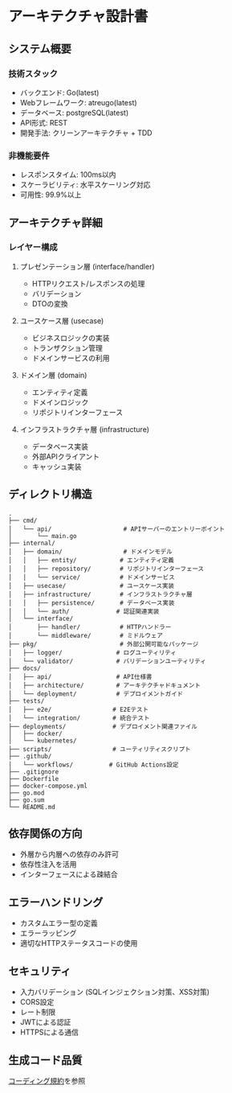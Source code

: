# アーキテクチャ設計書

## システム概要
### 技術スタック
- バックエンド: Go(latest)
- Webフレームワーク: atreugo(latest)
- データベース: postgreSQL(latest)
- API形式: REST
- 開発手法: クリーンアーキテクチャ + TDD

### 非機能要件
- レスポンスタイム: 100ms以内
- スケーラビリティ: 水平スケーリング対応
- 可用性: 99.9%以上

## アーキテクチャ詳細
### レイヤー構成
1. プレゼンテーション層 (interface/handler)
   - HTTPリクエスト/レスポンスの処理
   - バリデーション
   - DTOの変換

2. ユースケース層 (usecase)
   - ビジネスロジックの実装
   - トランザクション管理
   - ドメインサービスの利用

3. ドメイン層 (domain)
   - エンティティ定義
   - ドメインロジック
   - リポジトリインターフェース

4. インフラストラクチャ層 (infrastructure)
   - データベース実装
   - 外部APIクライアント
   - キャッシュ実装

## ディレクトリ構造
```
.
├── cmd/
│   └── api/                    # APIサーバーのエントリーポイント
│       └── main.go
├── internal/
│   ├── domain/                 # ドメインモデル
│   │   ├── entity/            # エンティティ定義
│   │   ├── repository/        # リポジトリインターフェース
│   │   └── service/           # ドメインサービス
│   ├── usecase/               # ユースケース実装
│   ├── infrastructure/        # インフラストラクチャ層
│   │   ├── persistence/       # データベース実装
│   │   └── auth/             # 認証関連実装
│   └── interface/
│       ├── handler/           # HTTPハンドラー
│       └── middleware/        # ミドルウェア
├── pkg/                       # 外部公開可能なパッケージ
│   ├── logger/               # ログユーティリティ
│   └── validator/            # バリデーションユーティリティ
├── docs/
│   ├── api/                  # API仕様書
│   ├── architecture/         # アーキテクチャドキュメント
│   └── deployment/           # デプロイメントガイド
├── tests/
│   ├── e2e/                 # E2Eテスト
│   └── integration/         # 統合テスト
├── deployments/             # デプロイメント関連ファイル
│   ├── docker/
│   └── kubernetes/
├── scripts/                 # ユーティリティスクリプト
├── .github/
│   └── workflows/          # GitHub Actions設定
├── .gitignore
├── Dockerfile
├── docker-compose.yml
├── go.mod
├── go.sum
└── README.md
```
## 依存関係の方向
- 外層から内層への依存のみ許可
- 依存性注入を活用
- インターフェースによる疎結合

## エラーハンドリング
- カスタムエラー型の定義
- エラーラッピング
- 適切なHTTPステータスコードの使用

## セキュリティ
- 入力バリデーション (SQLインジェクション対策、XSS対策)
- CORS設定
- レート制限
- JWTによる認証
- HTTPSによる通信

## 生成コード品質
[コーディング規約](./coding-rule.md)を参照